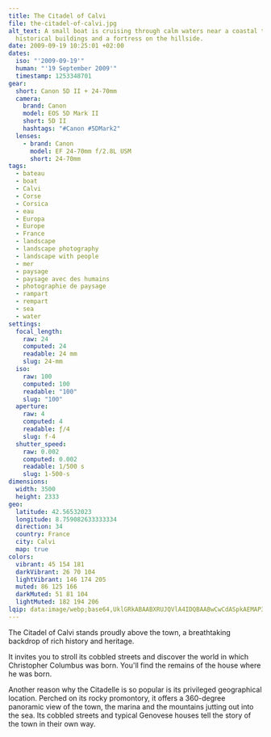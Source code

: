 ```yaml
---
title: The Citadel of Calvi
file: the-citadel-of-calvi.jpg
alt_text: A small boat is cruising through calm waters near a coastal town with
  historical buildings and a fortress on the hillside.
date: 2009-09-19 10:25:01 +02:00
dates:
  iso: "'2009-09-19'"
  human: "'19 September 2009'"
  timestamp: 1253348701
gear:
  short: Canon 5D II + 24-70mm
  camera:
    brand: Canon
    model: EOS 5D Mark II
    short: 5D II
    hashtags: "#Canon #5DMark2"
  lenses:
    - brand: Canon
      model: EF 24-70mm f/2.8L USM
      short: 24-70mm
tags:
  - bateau
  - boat
  - Calvi
  - Corse
  - Corsica
  - eau
  - Europa
  - Europe
  - France
  - landscape
  - landscape photography
  - landscape with people
  - mer
  - paysage
  - paysage avec des humains
  - photographie de paysage
  - rampart
  - rempart
  - sea
  - water
settings:
  focal_length:
    raw: 24
    computed: 24
    readable: 24 mm
    slug: 24-mm
  iso:
    raw: 100
    computed: 100
    readable: "100"
    slug: "100"
  aperture:
    raw: 4
    computed: 4
    readable: ƒ/4
    slug: f-4
  shutter_speed:
    raw: 0.002
    computed: 0.002
    readable: 1/500 s
    slug: 1-500-s
dimensions:
  width: 3500
  height: 2333
geo:
  latitude: 42.56532023
  longitude: 8.759082633333334
  direction: 34
  country: France
  city: Calvi
  map: true
colors:
  vibrant: 45 154 181
  darkVibrant: 26 70 104
  lightVibrant: 146 174 205
  muted: 86 125 166
  darkMuted: 51 81 104
  lightMuted: 182 194 206
lqip: data:image/webp;base64,UklGRkABAABXRUJQVlA4IDQBAABwCwCdASpkAEMAP3Guy100v7MzKTTcK/AuCWMG+BwCJF3C2qiPDMXcfnBHaQg4Sj5lpqeyop24kbrXoZUEBEvW72Z9LnNdgDSDxcHKljUSRrN0zS2UDllBfn+doy2W2hI3beAAAP7h62Ajz1PZO/uq8WiDmzgL/kjX6V5xmztLoBV1MbnNgqOuMueg2bY3eLmakQ7ncrhuahSKJ+d6qKsmraqEwwfvd3FKcJpLoymPpIDq/t1o5rmFlxIDxG5JFJUipVdDuCoEaQa1rL3AFHXIGqhx6Ld/VWeFhi7ofrL26Lm3n4PFEfFForA2WgYfjqycfRYcLqXzKt6rS4tCUoz4B1bXQhMmbOEsGINB9Rav0lGophjpM1glw9vy6XW9TF8M7UvuB3iQwoJ0jGd6er7AcvUyAA==
---
```


The Citadel of Calvi stands proudly above the town, a breathtaking backdrop of rich history and heritage.

It invites you to stroll its cobbled streets and discover the world in which Christopher Columbus was born. You'll find the remains of the house where he was born.

Another reason why the Citadelle is so popular is its privileged geographical location. Perched on its rocky promontory, it offers a 360-degree panoramic view of the town, the marina and the mountains jutting out into the sea. Its cobbled streets and typical Genovese houses tell the story of the town in their own way.
